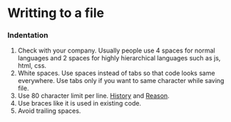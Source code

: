 # Writting to a file

### Indentation
1. Check with your company. Usually people use 4 spaces for normal languages and 2 
spaces for highly hierarchical languages such as js, html, css.
2. White spaces. Use spaces instead of tabs so that code looks same everywhere. 
Use tabs only if you want to same character while saving file.
3. Use 80 character limit per line. 
[History](https://softwareengineering.stackexchange.com/questions/148677/why-is-80\-characters-the-standard-limit-for-code-width "Why is 80 characters the 'standard' limit for code width") and 
[Reason](https://softwareengineering.stackexchange.com/questions/604/is-the-80-character-limit-still-relevant-in-times-of-widescreen-monitors "Is the 80 character limit still relevant in times of widescreen monitors?").
4. Use braces like it is used in existing code.
5. Avoid trailing spaces.

